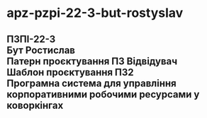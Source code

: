 # apz-pzpi-22-3-but-rostyslav  
**ПЗПІ-22-3**  
**Бут Ростислав**  
**Патерн проєктування ПЗ Відвідувач**  
**Шаблон проєктування ПЗ2**  
**Програмна система для управління корпоративними робочими ресурсами у коворкінгах**  
---
